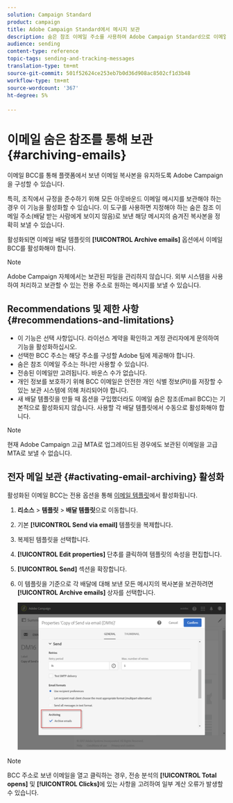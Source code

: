 ```yaml
---
solution: Campaign Standard
product: campaign
title: Adobe Campaign Standard에서 메시지 보관
description: 숨은 참조 이메일 주소를 사용하여 Adobe Campaign Standard으로 이메일을 보관하는 방법을 알아봅니다.
audience: sending
content-type: reference
topic-tags: sending-and-tracking-messages
translation-type: tm+mt
source-git-commit: 501f52624ce253eb7b0d36d908ac8502cf1d3b48
workflow-type: tm+mt
source-wordcount: '367'
ht-degree: 5%

---
```



# 이메일 숨은 참조를 통해 보관{#archiving-emails}

이메일 BCC를 통해 플랫폼에서 보낸 이메일 복사본을 유지하도록 Adobe Campaign을 구성할 수 있습니다.

특히, 조직에서 규정을 준수하기 위해 모든 아웃바운드 이메일 메시지를 보관해야 하는 경우 이 기능을 활성화할 수 있습니다. 이 도구를 사용하면 지정해야 하는 숨은 참조 이메일 주소(배달 받는 사람에게 보이지 않음)로 보낸 해당 메시지의 숨겨진 복사본을 정확히 보낼 수 있습니다.

활성화되면 이메일 배달 템플릿의 **[!UICONTROL Archive emails]** 옵션에서 이메일 BCC를 활성화해야 합니다.

>[!NOTE]
>
>Adobe Campaign 자체에서는 보관된 파일을 관리하지 않습니다. 외부 시스템을 사용하여 처리하고 보관할 수 있는 전용 주소로 원하는 메시지를 보낼 수 있습니다.

## Recommendations 및 제한 사항 {#recommendations-and-limitations}

* 이 기능은 선택 사항입니다. 라이선스 계약을 확인하고 계정 관리자에게 문의하여 기능을 활성화하십시오.
* 선택한 BCC 주소는 해당 주소를 구성할 Adobe 팀에 제공해야 합니다.
* 숨은 참조 이메일 주소는 하나만 사용할 수 있습니다.
* 전송된 이메일만 고려됩니다. 바운스 수가 없습니다.
* 개인 정보를 보호하기 위해 BCC 이메일은 안전한 개인 식별 정보(PII)를 저장할 수 있는 보관 시스템에 의해 처리되어야 합니다.
* 새 배달 템플릿을 만들 때 옵션을 구입했더라도 이메일 숨은 참조(Email BCC)는 기본적으로 활성화되지 않습니다. 사용할 각 배달 템플릿에서 수동으로 활성화해야 합니다.

>[!NOTE]
>
>현재 Adobe Campaign 고급 MTA로 업그레이드된 경우에도 보관된 이메일을 고급 MTA로 보낼 수 없습니다.

## 전자 메일 보관 {#activating-email-archiving} 활성화

활성화된 이메일 BCC는 전용 옵션을 통해 [이메일 템플릿](../../start/using/marketing-activity-templates.md)에서 활성화됩니다.

1. **리소스** > **템플릿** > **배달 템플릿**&#x200B;으로 이동합니다.
1. 기본 **[!UICONTROL Send via email]** 템플릿을 복제합니다.
1. 복제된 템플릿을 선택합니다.
1. **[!UICONTROL Edit properties]** 단추를 클릭하여 템플릿의 속성을 편집합니다.
1. **[!UICONTROL Send]** 섹션을 확장합니다.
1. 이 템플릿을 기준으로 각 배달에 대해 보낸 모든 메시지의 복사본을 보관하려면 **[!UICONTROL Archive emails]** 상자를 선택합니다.

   ![](assets/email_archiving.png)

>[!NOTE]
>
>BCC 주소로 보낸 이메일을 열고 클릭하는 경우, 전송 분석의 **[!UICONTROL Total opens]** 및 **[!UICONTROL Clicks]**&#x200B;에 있는 사항을 고려하여 일부 계산 오류가 발생할 수 있습니다.